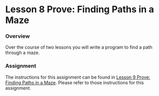 # Lesson 8 Prove: Finding Paths in a Maze

### Overview

Over the course of two lessons you will write a program to find a path through a maze.

### Assignment

The instructions for this assignment can be found in [Lesson 9 Prove: Finding Paths in a Maze](../../lesson_09/canvas/prove.md). Please refer to those instructions for this assignment.